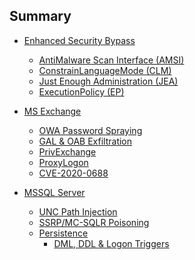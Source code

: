 ## Summary

- [Enhanced Security Bypass]()
  - [AntiMalware Scan Interface (AMSI)]()
  - [ConstrainLanguageMode (CLM)]()
  - [Just Enough Administration (JEA)]()
  - [ExecutionPolicy (EP)]()
- [MS Exchange]()
  - [OWA Password Spraying]()
  - [GAL & OAB Exfiltration]()
  - [PrivExchange]()
  - [ProxyLogon]()
  - [CVE-2020-0688]()
	
- [MSSQL Server]()
  - [UNC Path Injection]()
  - [SSRP/MC-SQLR Poisoning]()
  - [Persistence]()
    - [DML, DDL & Logon Triggers]()
	 

